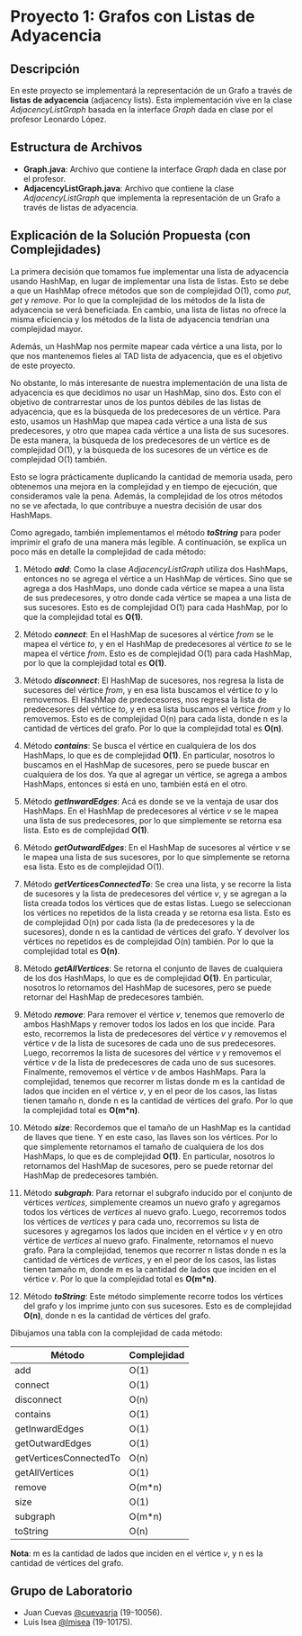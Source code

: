 # Proyecto 1: Grafos con Listas de Adyacencia

## Descripción

En este proyecto se implementará la representación de un Grafo a través de **listas de adyacencia** (adjacency lists). Esta implementación vive en la clase _AdjacencyListGraph_ basada en la interface _Graph_ dada en clase por el profesor Leonardo López.

## Estructura de Archivos

- **Graph.java**: Archivo que contiene la interface _Graph_ dada en clase por el profesor.
- **AdjacencyListGraph.java**: Archivo que contiene la clase _AdjacencyListGraph_ que implementa la representación de un Grafo a través de listas de adyacencia.

## Explicación de la Solución Propuesta (con Complejidades)

La primera decisión que tomamos fue implementar una lista de adyacencia usando HashMap, en lugar de implementar una lista de listas. Esto se debe a que un HashMap ofrece métodos que son de complejidad O(1), como _put_, _get_ y _remove_. Por lo que la complejidad de los métodos de la lista de adyacencia se verá beneficiada. En cambio, una lista de listas no ofrece la misma eficiencia y los métodos de la lista de adyacencia tendrían una complejidad mayor.

Además, un HashMap nos permite mapear cada vértice a una lista, por lo que nos mantenemos fieles al TAD lista de adyacencia, que es el objetivo de este proyecto.

No obstante, lo más interesante de nuestra implementación de una lista de adyacencia es que decidimos no usar un HashMap, sino dos.
Esto con el objetivo de contrarrestar unos de los puntos débiles de las listas de adyacencia, que es la búsqueda de los predecesores de un vértice. Para esto, usamos un HashMap que mapea cada vértice a una lista de sus predecesores, y otro que mapea cada vértice a una lista de sus sucesores. De esta manera, la búsqueda de los predecesores de un vértice es de complejidad O(1), y la búsqueda de los sucesores de un vértice es de complejidad O(1) también.

Esto se logra prácticamente duplicando la cantidad de memoria usada, pero obtenemos una mejora en la complejidad y en tiempo de ejecución, que consideramos vale la pena. Además, la complejidad de los otros métodos no se ve afectada, lo que contribuye a nuestra decisión de usar dos HashMaps.

Como agregado, también implementamos el método _**toString**_ para poder imprimir el grafo de una manera más legible. A continuación, se explica un poco más en detalle la complejidad de cada método:

1. Método _**add**_: Como la clase _AdjacencyListGraph_ utiliza dos HashMaps, entonces no se agrega el vértice a un HashMap de vértices.
   Sino que se agrega a dos HashMaps, uno donde cada vértice se mapea a una lista de sus predecesores, y otro donde cada vértice se mapea a una lista de sus sucesores.
   Esto es de complejidad O(1) para cada HashMap, por lo que la complejidad total es **O(1)**.

2. Método _**connect**_: En el HashMap de sucesores al vértice _from_ se le mapea el vértice _to_,
   y en el HashMap de predecesores al vértice _to_ se le mapea el vértice _from_.
   Esto es de complejidad O(1) para cada HashMap, por lo que la complejidad total es **O(1)**.

3. Método _**disconnect**_: El HashMap de sucesores, nos regresa la lista de sucesores del vértice _from_,
   y en esa lista buscamos el vértice _to_ y lo removemos. El HashMap de predecesores, nos regresa la lista de
   predecesores del vértice _to_, y en esa lista buscamos el vértice _from_ y lo removemos. Esto es de complejidad
   O(n) para cada lista, donde n es la cantidad de vértices del grafo. Por lo que la complejidad total es **O(n)**.

4. Método _**contains**_: Se busca el vértice en cualquiera de los dos HashMaps, lo que es de complejidad **O(1)**.
   En particular, nosotros lo buscamos en el HashMap de sucesores, pero se puede buscar en cualquiera de los dos. Ya que al agregar un vértice, se agrega a ambos HashMaps, entonces si está en uno, también está en el otro.

5. Método _**getInwardEdges**_: Acá es donde se ve la ventaja de usar dos HashMaps. En el HashMap de predecesores al vértice _v_
   se le mapea una lista de sus predecesores, por lo que simplemente se retorna esa lista. Esto es de complejidad **O(1)**.

6. Método _**getOutwardEdges**_: En el HashMap de sucesores al vértice _v_ se le mapea una lista de sus sucesores,
   por lo que simplemente se retorna esa lista. Esto es de complejidad O(1).

7. Método _**getVerticesConnectedTo**_: Se crea una lista, y se recorre la lista de sucesores y la lista
   de predecesores del vértice _v_, y se agregan a la lista creada todos los vértices que de estas listas.
   Luego se seleccionan los vértices no repetidos de la lista creada y se retorna esa lista.
   Esto es de complejidad O(n) por cada lista (la de predecesores y la de sucesores), donde n es la cantidad
   de vértices del grafo. Y devolver los vértices no repetidos es de complejidad O(n) también.
   Por lo que la complejidad total es **O(n)**.

8. Método _**getAllVertices**_: Se retorna el conjunto de llaves de cualquiera de los dos HashMaps, lo que es de complejidad **O(1)**.
   En particular, nosotros lo retornamos del HashMap de sucesores, pero se puede retornar del HashMap de predecesores también.

9. Método _**remove**_: Para remover el vértice _v_, tenemos que removerlo de ambos HashMaps y remover todos los lados
   en los que incide. Para esto, recorremos la lista de predecesores del vértice _v_ y removemos el vértice _v_ de la lista de sucesores de cada uno de sus predecesores. Luego, recorremos la lista de sucesores del vértice _v_ y removemos el vértice _v_ de la lista de predecesores de cada uno de sus sucesores. Finalmente, removemos el vértice _v_ de ambos HashMaps.
   Para la complejidad, tenemos que recorrer m listas donde m es la cantidad de lados que inciden en el vértice _v_, y en el peor de los casos, las listas tienen tamaño n, donde n es la cantidad de vértices del grafo. Por lo que la complejidad total es **O(m\*n)**.

10. Método _**size**_: Recordemos que el tamaño de un HashMap es la cantidad de llaves que tiene. Y en este caso,
    las llaves son los vértices. Por lo que simplemente retornamos el tamaño de cualquiera de los dos HashMaps,
    lo que es de complejidad **O(1)**.
    En particular, nosotros lo retornamos del HashMap de sucesores, pero se puede retornar del HashMap de predecesores también.

11. Método _**subgraph**_: Para retornar el subgrafo inducido por el conjunto de vértices _vertices_, simplemente creamos
    un nuevo grafo y agregamos todos los vértices de _vertices_ al nuevo grafo. Luego, recorremos todos los vértices de
    _vertices_ y para cada uno, recorremos su lista de sucesores y agregamos los lados que inciden en el vértice _v_ y en
    otro vértice de _vertices_ al nuevo grafo. Finalmente, retornamos el nuevo grafo.
    Para la complejidad, tenemos que recorrer n listas donde n es la cantidad de vértices de _vertices_, y en el peor de los casos,
    las listas tienen tamaño m, donde m es la cantidad de lados que inciden en el vértice _v_.
    Por lo que la complejidad total es **O(m\*n)**.

12. Método _**toString**_: Este método simplemente recorre todos los vértices del grafo y los imprime junto con sus sucesores.
    Esto es de complejidad **O(n)**, donde n es la cantidad de vértices del grafo.

Dibujamos una tabla con la complejidad de cada método:

| Método                 | Complejidad |
| ---------------------- | ----------- |
| add                    | O(1)        |
| connect                | O(1)        |
| disconnect             | O(n)        |
| contains               | O(1)        |
| getInwardEdges         | O(1)        |
| getOutwardEdges        | O(1)        |
| getVerticesConnectedTo | O(n)        |
| getAllVertices         | O(1)        |
| remove                 | O(m\*n)     |
| size                   | O(1)        |
| subgraph               | O(m\*n)     |
| toString               | O(n)        |

**Nota**: m es la cantidad de lados que inciden en el vértice _v_, y n es la cantidad de vértices del grafo.

## Grupo de Laboratorio

- Juan Cuevas [@cuevasrja](https://github.com/cuevasrja) (19-10056).
- Luis Isea [@lmisea](https://github.com/lmisea) (19-10175).

